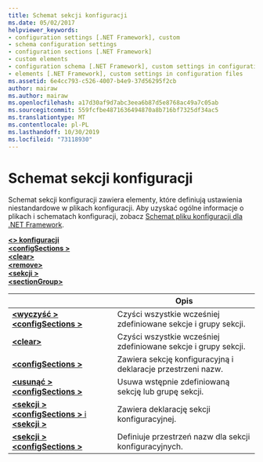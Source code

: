 ```yaml
---
title: Schemat sekcji konfiguracji
ms.date: 05/02/2017
helpviewer_keywords:
- configuration settings [.NET Framework], custom
- schema configuration settings
- configuration sections [.NET Framework]
- custom elements
- configuration schema [.NET Framework], custom settings in configuration files
- elements [.NET Framework], custom settings in configuration files
ms.assetid: 6e4cc793-c526-4007-b4e9-37d56295f2cb
author: mairaw
ms.author: mairaw
ms.openlocfilehash: a17d30af9d7abc3eea6b87d5e8768ac49a7c05ab
ms.sourcegitcommit: 559fcfbe4871636494870a8b716bf7325df34ac5
ms.translationtype: MT
ms.contentlocale: pl-PL
ms.lasthandoff: 10/30/2019
ms.locfileid: "73118930"
---
```

# <a name="configuration-sections-schema"></a>Schemat sekcji konfiguracji

Schemat sekcji konfiguracji zawiera elementy, które definiują ustawienia niestandardowe w plikach konfiguracji. Aby uzyskać ogólne informacje o plikach i schematach konfiguracji, zobacz [Schemat pliku konfiguracji dla .NET Framework](index.md).

[ **\<> konfiguracji**](configuration-element.md)   
[ **\<configSections >** ](configsections-element-for-configuration.md)   
[ **\<clear>** ](clear-element-for-configsections.md)   
[ **\<remove>** ](remove-element-for-configsections.md)   
[ **\<sekcji >** ](section-element.md)   
[ **\<sectionGroup>** ](sectiongroup-element-for-configsections.md)

|     | Opis |
| --- | ----------- |
| [ **\<wyczyść >** **\<configSections >** ](clear-element-for-configsections.md) | Czyści wszystkie wcześniej zdefiniowane sekcje i grupy sekcji. |
| [ **\<clear>** ](clear-element-for-configsections.md) | Czyści wszystkie wcześniej zdefiniowane sekcje i grupy sekcji. |
| [ **\<configSections >** ](configsections-element-for-configuration.md) | Zawiera sekcję konfiguracyjną i deklaracje przestrzeni nazw. |
| [ **\<usunąć >** **\<configSections >** ](remove-element-for-configsections.md) | Usuwa wstępnie zdefiniowaną sekcję lub grupę sekcji. |
| [ **\<sekcji >** **\<configSections >** i **\<sekcji >** ](section-element.md) | Zawiera deklarację sekcji konfiguracyjnej. |
| [ **\<sekcji >** **\<configSections >** ](sectiongroup-element-for-configsections.md) | Definiuje przestrzeń nazw dla sekcji konfiguracyjnych. |
